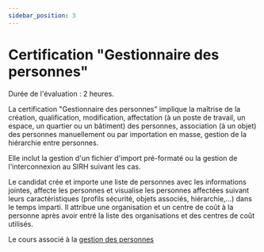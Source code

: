 ```yaml
---
sidebar_position: 3
---
```


# Certification "Gestionnaire des personnes"

Durée de l'évaluation : 2 heures.

La certification "Gestionnaire des personnes" implique la maîtrise de la création, qualification, modification, affectation (à un poste de travail, un espace, un quartier ou un bâtiment) des personnes, association (à un objet) des personnes manuellement ou par importation en masse, gestion de la hiérarchie entre personnes.

Elle inclut la gestion d'un fichier d'import pré-formaté ou la gestion de l'interconnexion au SIRH suivant les cas.

Le candidat crée et importe une liste de personnes avec les informations jointes, affecte les personnes et visualise les personnes affectées suivant leurs caractéristiques (profils sécurité, objets associés, hiérarchie,...) dans le temps imparti.
Il attribue une organisation et un centre de coût à la personne après avoir entré la liste des organisations et des centres de coût utilisés.

Le cours associé à la [gestion des personnes](/docs/courses/occupy/occupycourse#affectation-des-personnes)